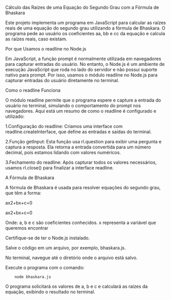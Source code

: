 Cálculo das Raízes de uma Equação do Segundo Grau com a Fórmula de Bhaskara

Este projeto implementa um programa em JavaScript para calcular as raízes reais de uma equação do segundo grau utilizando a fórmula de Bhaskara. O programa pede ao usuário os coeficientes aa, bb e cc da equação e calcula as raízes reais, caso existam.

Por que Usamos o readline no Node.js

Em JavaScript, a função prompt é normalmente utilizada em navegadores para capturar entradas do usuário. No entanto, o Node.js é um ambiente de execução JavaScript que roda no lado do servidor e não possui suporte nativo para prompt. Por isso, usamos o módulo readline no Node.js para capturar entradas do usuário diretamente no terminal.

Como o readline Funciona

O módulo readline permite que o programa espere e capture a entrada do usuário no terminal, simulando o comportamento do prompt nos navegadores. Aqui está um resumo de como o readline é configurado e utilizado:

1.Configuração do readline: Criamos uma interface com readline.createInterface, que define as entradas e saídas do terminal.

2.Função getInput: Esta função usa rl.question para exibir uma pergunta e captura a resposta. Ela retorna a entrada convertida para um número decimal, pois estamos lidando com valores numéricos.

3.Fechamento do readline: Após capturar todos os valores necessários, usamos rl.close() para finalizar a interface readline.


A Fórmula de Bhaskara

A fórmula de Bhaskara é usada para resolver equações do segundo grau, que têm a forma:

ax2+bx+c=0

ax2+bx+c=0

Onde:
a, b e c são coeficientes conhecidos.
x representa a variável que queremos encontrar


Certifique-se de ter o Node.js instalado.


Salve o código em um arquivo, por exemplo, bhaskara.js.

No terminal, navegue até o diretório onde o arquivo está salvo.

Execute o programa com o comando:

        node bhaskara.js

O programa solicitará os valores de a, b e c e calculará as raízes da equação, exibindo o resultado no terminal.
